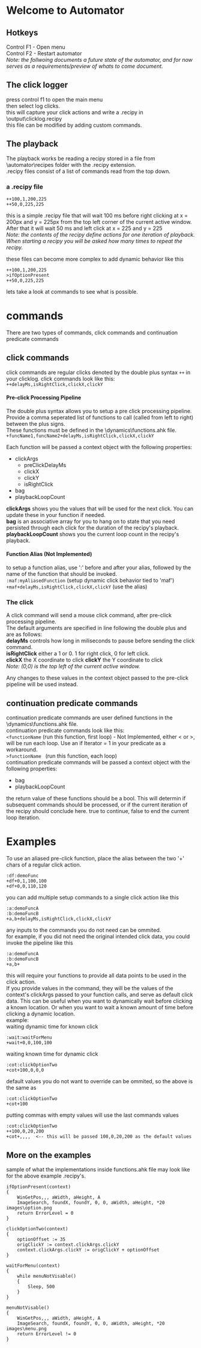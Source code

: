 # Welcome to Automator    
## Hotkeys    
Control F1 - Open menu    
Control F2 - Restart automator    
*Note: the follwoing documents a future state of the automator, and for now serves as a requirements/preview of whats to come document.*
## The click logger    
press control f1 to open the main menu    
then select log clicks.    
this will capture your click actions and write a .recipy in \output\clicklog.recipy    
this file can be modified by adding custom commands.    


## The playback    
The playback works be reading a recipy stored in a file from \automator\recipes folder with the .recipy extension.    
.recipy files consist of a list of commands read from the top down.  
### a .recipy file    
```
++100,1,200,225    
++50,0,225,225
```    
this is a simple .recipy file that will wait 100 ms before right clicking at x = 200px and y = 225px from the top left corner of the current active window.  After that it will wait 50 ms and left click at x = 225 and y = 225    
*Note: the contents of the recipy define actions for one iteration of playback.  When starting a recipy you will be asked how many times to repeat the recipy.*
    
these files can become more complex to add dynamic behavior like this
```
++100,1,200,225    
>ifOptionPresent
++50,0,225,225
```    
lets take a look at commands to see what is possible.

# commands    
There are two types of commands, click commands and continuation predicate commands    
    
## click commands
click commands are regular clicks denoted by the double plus syntax ```++``` in your clicklog.
click commands look like this:    
```++delayMs,isRightClick,clickX,clickY```    

#### Pre-click Processing Pipeline
The double plus syntax allows you to setup a pre click processing pipeline.    
Provide a comma seperated list of functions to call (called from left to right) between the plus signs.        
These functions must be defined in the \dynamics\functions.ahk file.    
```+funcName1,funcName2+delayMs,isRightClick,clickX,clickY```    

Each function will be passed a context object with the following properties:
- clickArgs
    - preClickDelayMs
    - clickX
    - clickY
    - isRightClick
- bag
- playbackLoopCount    
    
**clickArgs** shows you the values that will be used for the next click.  You can update these in your function if needed.    
**bag** is an associative array for you to hang on to state that you need persisted through each click for the duration of the recipy's playback.  
**playbackLoopCount** shows you the current loop count in the recipy's playback.    

#### Function Alias (Not Implemented)
to setup a function alias, use ':' before and after your alias,
followed by the name of the function that should be invoked.    
```:maf:myAliasedFunction``` (setup dynamic click behavior tied to 'maf')    
```+maf+delayMs,isRightClick,clickX,clickY``` (use the alias)    

### The click
A click command will send a mouse click command, after pre-click processing pipeline.    
The default arguments are specified in line following the double plus and are as follows:    
**delayMs** controls how long in miliseconds to pause before sending the click command.    
**isRightClick** either a 1 or 0.  1 for right click, 0 for left click.    
**clickX** the X coordinate to click
**clickY** the Y coordinate to click    
*Note: (0,0) is the top left of the current active window.*    
    
Any changes to these values in the context object passed to the pre-click pipeline will be used instead.
    
## continuation predicate commands    
continuation predicate commands are user defined functions in the \dynamics\functions.ahk file.    
continuation predicate commands look like this:    
```<functionName``` (run this function, first loop) - Not Implemented, either < or >, will be run each loop.  Use an if Iterator = 1 in your predicate as a workaround.    
```>functionName ``` (run this function, each loop)    
continuation predicate commands will be passed a context object with the following properties:
- bag
- playbackLoopCount     

the return value of these functions should be a bool.  This will determin if subsequent commands should be processed, or if the current iteration of the recipy should conclude here.  true to continue, false to end the current loop iteration.   

# Examples    
To use an aliased pre-click function, place the alias between the two '+' chars of a regular click action.    
```
:df:demoFunc
+df+0,1,100,100
+df+0,0,110,120
```    
you can add multiple setup commands to a single click action like this

```
:a:demoFuncA
:b:demoFuncB
+a,b+delayMs,isRightClick,clickX,clickY
```    
any inputs to the commands you do not need can be ommited.    
for example, if you did not need the original intended click data, you could invoke the pipeline like this    

```
:a:demoFuncA
:b:demoFuncB
+a,b+
```    
this will require your functions to provide all data points to be used in the click action.    
If you provide values in the command, they will be the values of the context's clickArgs passed to your function calls, and serve as default click data.  This can be useful when you want to dynamically wait before clicking a known location.  Or when you want to wait a known amount of time before clicking a dynamic location.    
example:    
waiting dynamic time for known click

```
:wait:waitForMenu
+wait+0,0,100,100
```    
waiting known time for dynamic click
```
:cot:clickOptionTwo
+cot+100,0,0,0
```    
default values you do not want to override can be ommited, so the above is the same as    
```
:cot:clickOptionTwo
+cot+100
```    
putting commas with empty values will use the last commands values    
```
:cot:clickOptionTwo
++100,0,20,200
+cot+,,,,  <-- this will be passed 100,0,20,200 as the default values
```    

## More on the examples
sample of what the implementations inside functions.ahk file may look like for the above example .recipy's.

```ahk
ifOptionPresent(context)
{
    WinGetPos,,, aWidth, aHeight, A
    ImageSearch, foundX, foundY, 0, 0, aWidth, aHeight, *20 images\option.png
    return ErrorLevel = 0
}

clickOptionTwo(context)
{
    optionOffset := 35
    origClickY := context.clickArgs.clickY
    context.clickArgs.clickY := origClickY + optionOffset
}

waitForMenu(context)
{
    while menuNotVisable()
    {
        Sleep, 500
    }
}

menuNotVisable()
{
    WinGetPos,,, aWidth, aHeight, A
    ImageSearch, foundX, foundY, 0, 0, aWidth, aHeight, *20 images\menu.png
    return ErrorLevel != 0
}
```
